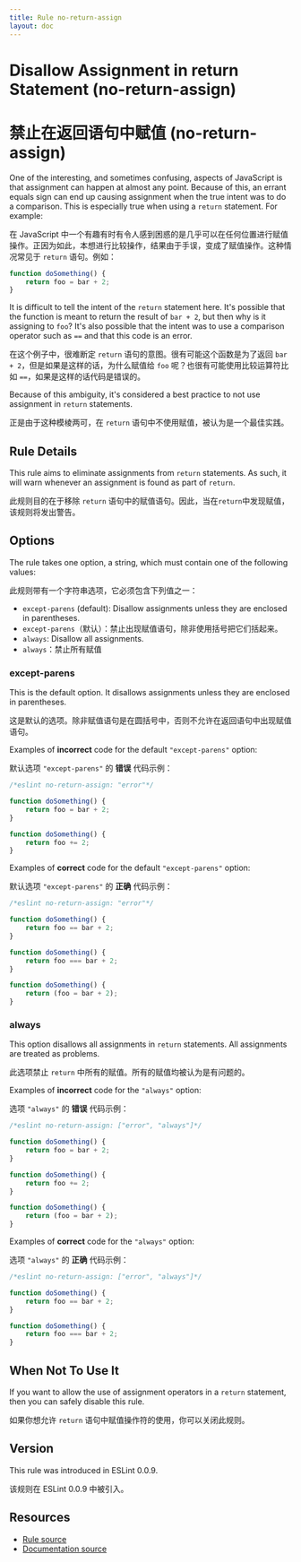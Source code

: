 ```yaml
---
title: Rule no-return-assign
layout: doc
---
```

<!-- Note: No pull requests accepted for this file. See README.md in the root directory for details. -->

# Disallow Assignment in return Statement (no-return-assign)

# 禁止在返回语句中赋值 (no-return-assign)

One of the interesting, and sometimes confusing, aspects of JavaScript is that assignment can happen at almost any point. Because of this, an errant equals sign can end up causing assignment when the true intent was to do a comparison. This is especially true when using a `return` statement. For example:

在 JavaScript 中一个有趣有时有令人感到困惑的是几乎可以在任何位置进行赋值操作。正因为如此，本想进行比较操作，结果由于手误，变成了赋值操作。这种情况常见于 `return` 语句。例如：

```js
function doSomething() {
    return foo = bar + 2;
}
```

It is difficult to tell the intent of the `return` statement here. It's possible that the function is meant to return the result of `bar + 2`, but then why is it assigning to `foo`? It's also possible that the intent was to use a comparison operator such as `==` and that this code is an error.

在这个例子中，很难断定 `return` 语句的意图。很有可能这个函数是为了返回 `bar + 2`，但是如果是这样的话，为什么赋值给 `foo` 呢？也很有可能使用比较运算符比如 `==`，如果是这样的话代码是错误的。

Because of this ambiguity, it's considered a best practice to not use assignment in `return` statements.

正是由于这种模棱两可，在 `return` 语句中不使用赋值，被认为是一个最佳实践。

## Rule Details

This rule aims to eliminate assignments from `return` statements. As such, it will warn whenever an assignment is found as part of `return`.

此规则目的在于移除 `return` 语句中的赋值语句。因此，当在`return`中发现赋值，该规则将发出警告。

## Options

The rule takes one option, a string, which must contain one of the following values:

此规则带有一个字符串选项，它必须包含下列值之一：

* `except-parens` (default): Disallow assignments unless they are enclosed in parentheses.
* `except-parens`（默认）：禁止出现赋值语句，除非使用括号把它们括起来。
* `always`: Disallow all assignments.
* `always`：禁止所有赋值

### except-parens

This is the default option.
It disallows assignments unless they are enclosed in parentheses.

这是默认的选项。除非赋值语句是在圆括号中，否则不允许在返回语句中出现赋值语句。

Examples of **incorrect** code for the default `"except-parens"` option:

默认选项 `"except-parens"` 的 **错误** 代码示例：

```js
/*eslint no-return-assign: "error"*/

function doSomething() {
    return foo = bar + 2;
}

function doSomething() {
    return foo += 2;
}
```

Examples of **correct** code for the default `"except-parens"` option:

默认选项 `"except-parens"` 的 **正确** 代码示例：

```js
/*eslint no-return-assign: "error"*/

function doSomething() {
    return foo == bar + 2;
}

function doSomething() {
    return foo === bar + 2;
}

function doSomething() {
    return (foo = bar + 2);
}
```

### always

This option disallows all assignments in `return` statements.
All assignments are treated as problems.

此选项禁止 `return` 中所有的赋值。所有的赋值均被认为是有问题的。

Examples of **incorrect** code for the `"always"` option:

选项 `"always"` 的 **错误** 代码示例：

```js
/*eslint no-return-assign: ["error", "always"]*/

function doSomething() {
    return foo = bar + 2;
}

function doSomething() {
    return foo += 2;
}

function doSomething() {
    return (foo = bar + 2);
}
```

Examples of **correct** code for the `"always"` option:

选项 `"always"` 的 **正确** 代码示例：

```js
/*eslint no-return-assign: ["error", "always"]*/

function doSomething() {
    return foo == bar + 2;
}

function doSomething() {
    return foo === bar + 2;
}
```

## When Not To Use It

If you want to allow the use of assignment operators in a `return` statement, then you can safely disable this rule.

如果你想允许 `return` 语句中赋值操作符的使用，你可以关闭此规则。

## Version

This rule was introduced in ESLint 0.0.9.

该规则在 ESLint 0.0.9 中被引入。

## Resources

* [Rule source](https://github.com/eslint/eslint/tree/master/lib/rules/no-return-assign.js)
* [Documentation source](https://github.com/eslint/eslint/tree/master/docs/rules/no-return-assign.md)
